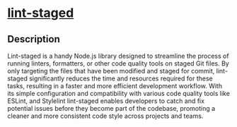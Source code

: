 # [lint-staged](https://github.com/okonet/lint-staged)

## Description

Lint-staged is a handy Node.js library designed to streamline the process of running linters, formatters, or other code quality tools on staged Git files. By only targeting the files that have been modified and staged for commit, lint-staged significantly reduces the time and resources required for these tasks, resulting in a faster and more efficient development workflow. With its simple configuration and compatibility with various code quality tools like ESLint, and Stylelint lint-staged enables developers to catch and fix potential issues before they become part of the codebase, promoting a cleaner and more consistent code style across projects and teams.
